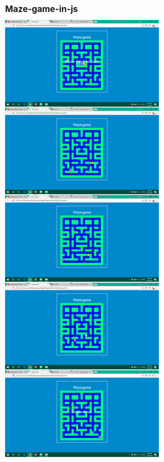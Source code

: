 # Maze-game-in-js

<img src="images/Screenshot(48).png">
<img src="images/Screenshot(49).png">
<img src="images/Screenshot(50).png">
<img src="images/Screenshot(51).png">
<img src="images/Screenshot(53).png">
